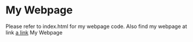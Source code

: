 # My Webpage
Please refer to index.html for my webpage code.
Also find my webpage at link [a link](http://ritu01rt.github.io/mywebpage/)
My Webpage
